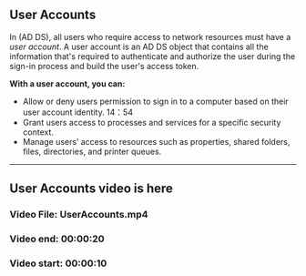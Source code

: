 <h2>User Accounts</h2>
<p>In  (AD DS), all users who require access to network resources must have a <em>user</em> <em>account</em>. A user account is an AD DS object that contains all the information that's required to authenticate and authorize the user during the sign-in process and build the user's access token.</p>
<p><strong>With a user account, you can:</strong></p>
<ul>
<li>Allow or deny users permission to sign in to a computer based on their user account identity. 14：54</li>
<li>Grant users access to processes and services for a specific security context.</li>
<li>Manage users’ access to resources such as properties, shared folders, files, directories, and printer queues.</li>
</ul>
<hr />
<h2>User Accounts video is here</h2>
<h3>Video File: UserAccounts.mp4</h3>
<h3>Video end: 00:00:20</h3>
<h3>Video start: 00:00:10</h3>
